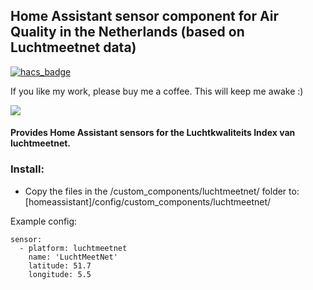 ## Home Assistant sensor component for Air Quality in the Netherlands (based on Luchtmeetnet data)
[![hacs_badge](https://img.shields.io/badge/HACS-Default-orange.svg)](https://github.com/custom-components/hacs)

If you like my work, please buy me a coffee. This will keep me awake :)

<a href="https://www.buymeacoffee.com/mtimmermans" target="_blank"><img src="https://www.buymeacoffee.com/assets/img/custom_images/orange_img.png"></a>



#### Provides Home Assistant sensors for the Luchtkwaliteits Index van luchtmeetnet.


### Install:
- Copy the files in the /custom_components/luchtmeetnet/ folder to: [homeassistant]/config/custom_components/luchtmeetnet/


Example config:

```Configuration.yaml:
sensor:
  - platform: luchtmeetnet
    name: 'LuchtMeetNet'
    latitude: 51.7
    longitude: 5.5
```

